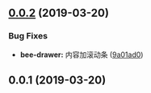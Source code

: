 <a name="0.0.2"></a>
## [0.0.2](https://github.com/tinper-bee/bee-drawer/compare/v0.0.1...v0.0.2) (2019-03-20)


### Bug Fixes

* **bee-drawer:** 内容加滚动条 ([9a01ad0](https://github.com/tinper-bee/bee-drawer/commit/9a01ad0))



<a name="0.0.1"></a>
## 0.0.1 (2019-03-20)



